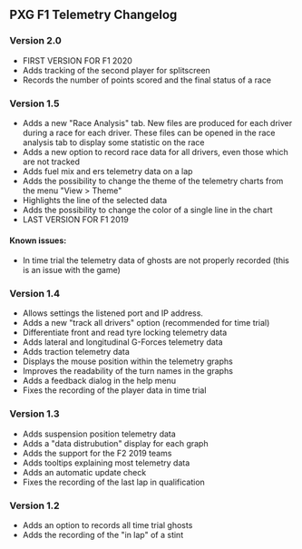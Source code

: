 ## PXG F1 Telemetry Changelog


### Version 2.0

- FIRST VERSION FOR F1 2020
- Adds tracking of the second player for splitscreen
- Records the number of points scored and the final status of a race


### Version 1.5

- Adds a new "Race Analysis" tab. New files are produced for each driver during a race for each driver. These files can be opened in the race analysis tab to display some statistic on the race
- Adds a new option to record race data for all drivers, even those which are not tracked
- Adds fuel mix and ers telemetry data on a lap
- Adds the possibility to change the theme of the telemetry charts from the menu "View > Theme"
- Highlights the line of the selected data
- Adds the possibility to change the color of a single line in the chart
- LAST VERSION FOR F1 2019

#### Known issues:

- In time trial the telemetry data of ghosts are not properly recorded (this is an issue with the game)

### Version 1.4

- Allows settings the listened port and IP address.
- Adds a new "track all drivers" option (recommended for time trial)
- Differentiate front and read tyre locking telemetry data
- Adds lateral and longitudinal G-Forces telemetry data
- Adds traction telemetry data
- Displays the mouse position within the telemetry graphs
- Improves the readability of the turn names in the graphs
- Adds a feedback dialog in the help menu
- Fixes the recording of the player data in time trial


### Version 1.3

- Adds suspension position telemetry data
- Adds a "data distrubution" display for each graph
- Adds the support for the F2 2019 teams
- Adds tooltips explaining most telemetry data
- Adds an automatic update check
- Fixes the recording of the last lap in qualification


### Version 1.2

- Adds an option to records all time trial ghosts
- Adds the recording of the "in lap" of a stint
